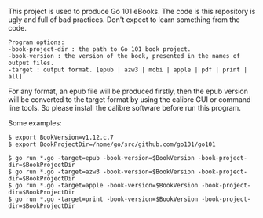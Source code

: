 This project is used to produce Go 101 eBooks.
The code is this repository is ugly and full of bad practices.
Don't expect to learn something from the code.

```
Program options:
-book-project-dir : the path to Go 101 book project.
-book-version : the version of the book, presented in the names of output files.
-target : output format. [epub | azw3 | mobi | apple | pdf | print | all]
```

For any format, an epub file will be produced firstly,
then the epub version will be converted to the target format
by using the calibre GUI or command line tools.
So please install the calibre software before run this program.


Some examples:

```
$ export BookVersion=v1.12.c.7
$ export BookProjectDir=/home/go/src/github.com/go101/go101

$ go run *.go -target=epub -book-version=$BookVersion -book-project-dir=$BookProjectDir
$ go run *.go -target=azw3 -book-version=$BookVersion -book-project-dir=$BookProjectDir
$ go run *.go -target=apple -book-version=$BookVersion -book-project-dir=$BookProjectDir
$ go run *.go -target=print -book-version=$BookVersion -book-project-dir=$BookProjectDir
```
